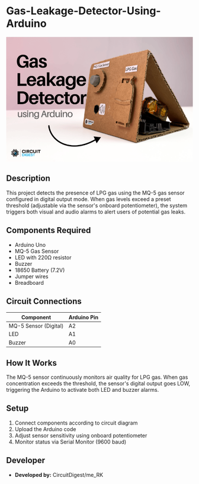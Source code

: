 # Gas-Leakage-Detector-Using-Arduino

![Project Image](/TitleImage.png)

## Description
This project detects the presence of LPG gas using the MQ-5 gas sensor configured in digital output mode. When gas levels exceed a preset threshold (adjustable via the sensor's onboard potentiometer), the system triggers both visual and audio alarms to alert users of potential gas leaks.

## Components Required
- Arduino Uno
- MQ-5 Gas Sensor
- LED with 220Ω resistor
- Buzzer
- 18650 Battery (7.2V)
- Jumper wires
- Breadboard

## Circuit Connections
| Component | Arduino Pin |
|-----------|-------------|
| MQ-5 Sensor (Digital) | A2 |
| LED | A1 |
| Buzzer | A0 |

## How It Works
The MQ-5 sensor continuously monitors air quality for LPG gas. When gas concentration exceeds the threshold, the sensor's digital output goes LOW, triggering the Arduino to activate both LED and buzzer alarms.

## Setup
1. Connect components according to circuit diagram
2. Upload the Arduino code
3. Adjust sensor sensitivity using onboard potentiometer
4. Monitor status via Serial Monitor (9600 baud)

## Developer
- **Developed by:** CircuitDigest/me_RK
